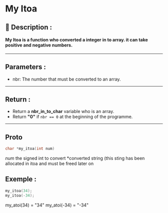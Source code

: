 # My Itoa

## 📝 Description :
#### My Itoa is a function who converted a integer in to array. it can take positive and negative numbers.
---
## Parameters :
- nbr: The number that must be converted to an array.
---
## Return :
- Return a **nbr_in_to_char** variable who is an array.
- Return **"0"** if ```nbr == 0``` at the beginning of the programme.
---
## Proto
```c 
char *my_itoa(int num)
```
*num* the signed int to convert
*converted string (this sting has been allocated in itoa and must be freed later on

## Exemple : 
```c
my_itoa(34);
my_itoa(-34);
```
my_atoi(34) = "34"
my_atoi(-34) = "-34"